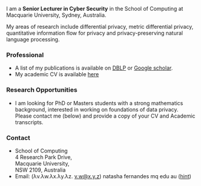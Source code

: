 
I am a **Senior Lecturer in Cyber Security** in the School of Computing at Macquarie University, Sydney, Australia.

My areas of research include differential privacy, metric differential privacy, quantitative information flow for privacy and privacy-preserving natural language processing.

### Professional

- A list of my publications is available on [DBLP](https://dblp.org/pid/220/4193.html) or [Google scholar](https://scholar.google.com/citations?user=5h1K50kAAAAJ&hl=en).
- My academic CV is available [here](/assets/NatashaFernandesCV.pdf)

### Research Opportunities

- I am looking for PhD or Masters students with a strong mathematics background, interested in working on foundations of data privacy. Please contact me (below) and provide a copy of your CV and Academic transcripts.

### Contact

- School of Computing <br/>
  4 Research Park Drive, <br/>
  Macquarie University, <br />
  NSW 2109, Australia
- Email: (λv.λw.λx.λy.λz. v.w@x.y.z) natasha fernandes mq edu au  ([hint](http://en.wikipedia.org/wiki/Lambda_calculus))
